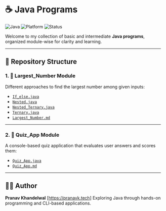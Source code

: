 # ☕ Java Programs

![Java](https://img.shields.io/badge/Language-Java-blue?logo=java&logoColor=white)
![Platform](https://img.shields.io/badge/Platform-Console-lightgrey)
![Status](https://img.shields.io/badge/Project-Active-brightgreen)

Welcome to my collection of basic and intermediate **Java programs**, organized module-wise for clarity and learning.

---

## 📁 Repository Structure

### 1. 🔢 Largest_Number Module

Different approaches to find the largest number among given inputs:

- [`If_else.java`](Largest_Number/If_else.java)
- [`Nested.java`](Largest_Number/Nested.java)
- [`Nested_Ternary.java`](Largest_Number/Nested_Ternary.java)
- [`Ternary.java`](Largest_Number/Ternary.java)
- [`Largest_Number.md`](Largest_Number/Largest_Number.md)

---

### 2. 🧠 Quiz_App Module

A console-based quiz application that evaluates user answers and scores them:

- [`Quiz_App.java`](Quiz_App/Quiz_App.java)
- [`Quiz_App.md`](Quiz_App/Quiz_App.md)

---

## 👨‍💻 Author

**Pranav Khandelwal** [https://pranavk.tech] 
Exploring Java through hands-on programming and CLI-based applications.
